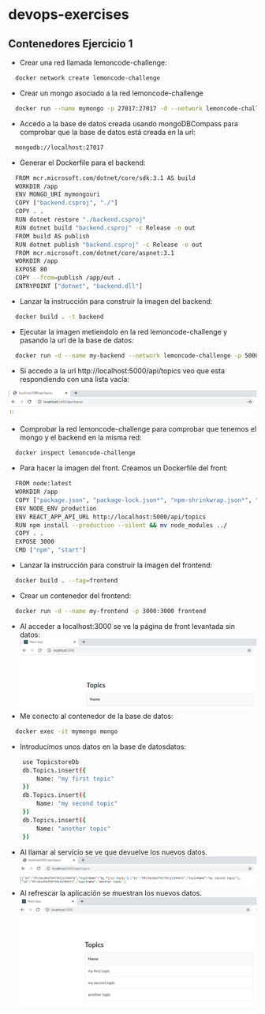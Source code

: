 # devops-exercises

## Contenedores Ejercicio 1

- Crear una red llamada lemoncode-challenge:

```bash
  docker network create lemoncode-challenge
```

- Crear un mongo asociado a la red lemoncode-challenge

```bash
  docker run --name mymongo -p 27017:27017 -d --network lemoncode-challenge --mount source=my-mongo-data,target=/data/db mongo
```

- Accedo a la base de datos creada usando mongoDBCompass para comprobar que la base de datos está creada en la url:

```bash
  mongodb://localhost:27017
```

- Generar el Dockerfile para el backend:

```bash
  FROM mcr.microsoft.com/dotnet/core/sdk:3.1 AS build
  WORKDIR /app
  ENV MONGO_URI mymongouri
  COPY ["backend.csproj", "./"]
  COPY . .
  RUN dotnet restore "./backend.csproj"
  RUN dotnet build "backend.csproj" -c Release -o out
  FROM build AS publish
  RUN dotnet publish "backend.csproj" -c Release -o out
  FROM mcr.microsoft.com/dotnet/core/aspnet:3.1
  WORKDIR /app
  EXPOSE 80
  COPY --from=publish /app/out .
  ENTRYPOINT ["dotnet", "backend.dll"]
```

- Lanzar la instrucción para construir la imagen del backend:

```bash
  docker build . -t backend
```

- Ejecutar la imagen metiendolo en la red lemoncode-challenge y pasando la url de la base de datos:

```bash
  docker run -d --name my-backend --network lemoncode-challenge -p 5000:80 -e "MONGO_URI=mongodb://mymongo:27017" backend
```

- Si accedo a la url http://localhost:5000/api/topics veo que esta respondiendo con una lista vacía:

![resultado vacío](./images/image1.PNG)

- Comprobar la red lemoncode-challenge para comprobar que tenemos el mongo y el backend en la misma red:

```bash
  docker inspect lemoncode-challenge
```

- Para hacer la imagen del front. Creamos un Dockerfile del front:

```bash
  FROM node:latest
  WORKDIR /app
  COPY ["package.json", "package-lock.json*", "npm-shrinkwrap.json*", "./"]
  ENV NODE_ENV production
  ENV REACT_APP_API_URL http://localhost:5000/api/topics
  RUN npm install --production --silent && mv node_modules ../
  COPY . .
  EXPOSE 3000
  CMD ["npm", "start"]
```

- Lanzar la instrucción para construir la imagen del frontend:

```bash
  docker build . --tag=frontend
```

- Crear un contenedor del frontend:

```bash
  docker run -d --name my-frontend -p 3000:3000 frontend
```

- Al acceder a localhost:3000 se ve la página de front levantada sin datos:
  ![front sin datos](./images/image2.PNG)
- Me conecto al contenedor de la base de datos:

```bash
  docker exec -it mymongo mongo
```

- Introducimos unos datos en la base de datosdatos:

```bash
    use TopicstoreDb
    db.Topics.insert({
        Name: "my first topic"
    })
    db.Topics.insert({
        Name: "my second topic"
    })
    db.Topics.insert({
        Name: "another topic"
    })
```

- Al llamar al servicio se ve que devuelve los nuevos datos.
  ![servicio devuelve datos](./images/image3.PNG)
- Al refrescar la aplicación se muestran los nuevos datos.
  ![Frontend muestra los datos](./images/image4.PNG)
